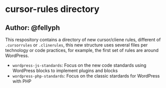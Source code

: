 # cursor-rules directory
Author: @fellyph
---

This respository contains a directory of new cursor/cliene rules, different of `.cursorrules` or `.clinerules`, this new structure uses several files per technology or code practices, for example, the first set of rules are around WordPress. 

- `wordpress-js-standards`: Focus on the new code standards using WordPress blocks to implement plugins and blocks
- `wordpress-php-standards`: Focus on the classic stardards for WordPress with PHP

